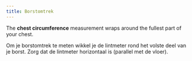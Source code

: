 ```yaml
---
title: Borstomtrek
---
```


The **chest circumference** measurement wraps around the fullest part of your chest.

Om je borstomtrek te meten wikkel je de lintmeter rond het volste deel van je borst. Zorg dat de lintmeter horizontaal is (parallel met de vloer).
